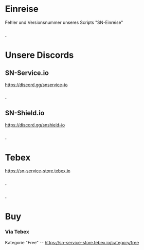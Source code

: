 # Einreise
Fehler und Versionsnummer unseres Scripts "SN-Einreise"
### .
# Unsere Discords
## SN-Service.io
https://discord.gg/snservice-io
### .
## SN-Shield.io
https://discord.gg/snshield-io
### .
# Tebex
https://sn-service-store.tebex.io
### .
### .
# Buy
### Via Tebex
Kategorie "Free" -- https://sn-service-store.tebex.io/category/free
